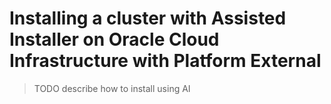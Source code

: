 # Installing a cluster with Assisted Installer on Oracle Cloud Infrastructure with Platform External

> TODO describe how to install using AI